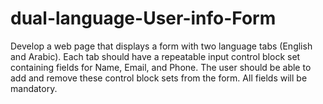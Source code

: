 # dual-language-User-info-Form
Develop a web page that displays a form with two language tabs (English and Arabic). Each tab should have a repeatable input control block set containing fields for Name, Email, and Phone. The user should be able to add and remove these control block sets from the form. All fields will be mandatory.
